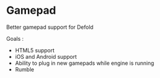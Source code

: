 # Gamepad
Better gamepad support for Defold

Goals :

* HTML5 support
* iOS and Android support
* Ability to plug in new gamepads while engine is running
* Rumble
